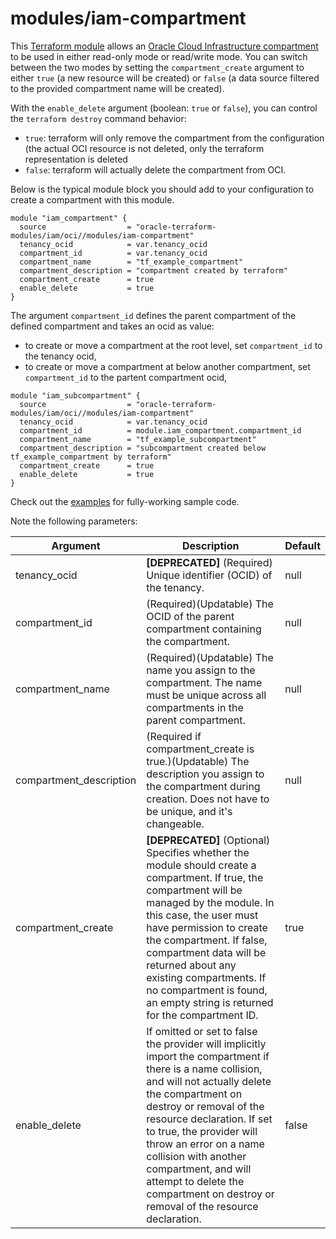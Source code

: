 # modules/iam-compartment

This [Terraform module](https://www.terraform.io/docs/modules/index.html) allows an [Oracle Cloud Infrastructure  compartment](https://docs.cloud.oracle.com/iaas/Content/Identity/Tasks/managingcompartments.htm) to be used in either read-only mode or read/write mode. You can switch between the two modes by setting the `compartment_create` argument to either `true` (a new resource will be created) or `false` (a data source filtered to the provided compartment name will be created).

With the `enable_delete` argument (boolean: `true` or `false`), you can control the `terraform destroy` command behavior:

- `true`: terraform will only remove the compartment from the configuration (the actual OCI resource is not deleted, only the terraform representation is deleted
- `false`: terraform will actually delete the compartment from OCI.

Below is the typical module block you should add to your configuration to create a compartment with this module.

```hcl
module "iam_compartment" {
  source                  = "oracle-terraform-modules/iam/oci//modules/iam-compartment"
  tenancy_ocid            = var.tenancy_ocid
  compartment_id          = var.tenancy_ocid
  compartment_name        = "tf_example_compartment"
  compartment_description = "compartment created by terraform"
  compartment_create      = true
  enable_delete           = true
}
```

The argument `compartment_id` defines the parent compartment of the defined compartment and takes an ocid as value:

- to create or move a compartment at the root level, set `compartment_id` to the tenancy ocid,
- to create or move a compartment at below another compartment, set `compartment_id` to the partent compartment ocid,

```hcl
module "iam_subcompartment" {
  source                  = "oracle-terraform-modules/iam/oci//modules/iam-compartment"
  tenancy_ocid            = var.tenancy_ocid
  compartment_id          = module.iam_compartment.compartment_id
  compartment_name        = "tf_example_subcompartment"
  compartment_description = "subcompartment created below tf_example_compartment by terraform"
  compartment_create      = true
  enable_delete           = true
}
```

Check out the [examples](https://github.com/kral2/terraform-oci-iam/tree/master/examples) for fully-working sample code.

Note the following parameters:

Argument | Description | Default
--- | --- | ---
tenancy_ocid | **[DEPRECATED]** (Required) Unique identifier (OCID) of the tenancy. | null
compartment_id | (Required)(Updatable) The OCID of the parent compartment containing the compartment. | null
compartment_name | (Required)(Updatable) The name you assign to the compartment. The name must be unique across all compartments in the parent compartment. | null
compartment_description | (Required if compartment_create is true.)(Updatable) The description you assign to the compartment during creation. Does not have to be unique, and it's changeable. | null
compartment_create | **[DEPRECATED]** (Optional)  Specifies whether the module should create a compartment. If true, the compartment will be managed by the module. In this case, the user must have permission to create the compartment. If false, compartment data will be returned about any existing compartments. If no compartment is found, an empty string is returned for the compartment ID. | true
enable_delete | If omitted or set to false the provider will implicitly import the compartment if there is a name collision, and will not actually delete the compartment on destroy or removal of the resource declaration. If set to true, the provider will throw an error on a name collision with another compartment, and will attempt to delete the compartment on destroy or removal of the resource declaration. | false
